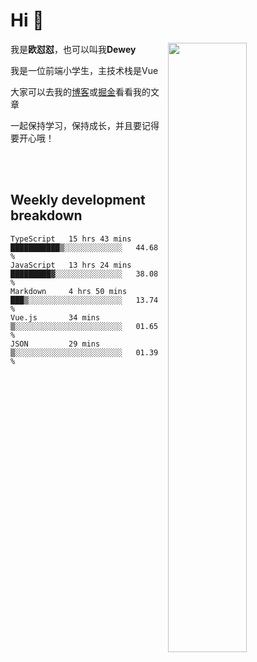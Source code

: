 # Hi 👋


[<img align="right" width="50%" src="https://github-readme-stats.vercel.app/api?username=OUDUIDUI&theme=dark&show_icons=true">](https://metrics.lecoq.io/OUDUIDUI?template=classic&#41;)

 我是**欧怼怼**，也可以叫我**Dewey**

我是一位前端小学生，主技术栈是Vue

大家可以去我的[博客](ouduidui.cn)或[掘金](https://juejin.cn/user/4309700183594366)看看我的文章

一起保持学习，保持成长，并且要记得要开心哦！


<br/>
<br/>

##  Weekly development breakdown

<!--START_SECTION:waka-->
```text
TypeScript   15 hrs 43 mins  ███████████▒░░░░░░░░░░░░░   44.68 % 
JavaScript   13 hrs 24 mins  █████████▓░░░░░░░░░░░░░░░   38.08 % 
Markdown     4 hrs 50 mins   ███▒░░░░░░░░░░░░░░░░░░░░░   13.74 % 
Vue.js       34 mins         ▒░░░░░░░░░░░░░░░░░░░░░░░░   01.65 % 
JSON         29 mins         ▒░░░░░░░░░░░░░░░░░░░░░░░░   01.39 % 
```
<!--END_SECTION:waka-->

